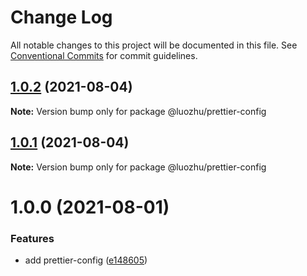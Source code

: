 # Change Log

All notable changes to this project will be documented in this file.
See [Conventional Commits](https://conventionalcommits.org) for commit guidelines.

## [1.0.2](https://github.com/youngjuning/luozhu/compare/@luozhu/prettier-config@1.0.1...@luozhu/prettier-config@1.0.2) (2021-08-04)

**Note:** Version bump only for package @luozhu/prettier-config

## [1.0.1](https://github.com/youngjuning/luozhu/compare/@luozhu/prettier-config@1.0.0...@luozhu/prettier-config@1.0.1) (2021-08-04)

**Note:** Version bump only for package @luozhu/prettier-config

# 1.0.0 (2021-08-01)

### Features

- add prettier-config ([e148605](https://github.com/youngjuning/luozhu/commit/e148605e58e4eecc6c8bea092d833c2a24d4f255))
